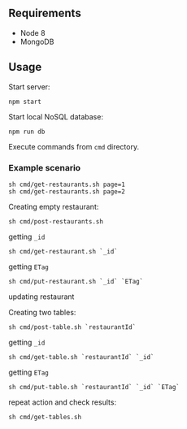 ## Requirements
- Node 8
- MongoDB

## Usage
Start server:
```
npm start
```
Start local NoSQL database:
```
npm run db
```
Execute commands from `cmd` directory.

### Example scenario
```
sh cmd/get-restaurants.sh page=1
sh cmd/get-restaurants.sh page=2
```
Creating empty restaurant:
```
sh cmd/post-restaurants.sh
```
getting `_id`
```
sh cmd/get-restaurant.sh `_id`
```
getting `ETag`
```
sh cmd/put-restaurant.sh `_id` `ETag`
```
updating restaurant

Creating two tables:
```
sh cmd/post-table.sh `restaurantId`
```
getting `_id`
```
sh cmd/get-table.sh `restaurantId` `_id`
```
getting `ETag`
```
sh cmd/put-table.sh `restaurantId` `_id` `ETag`
```
repeat action and check results:
```
sh cmd/get-tables.sh
```